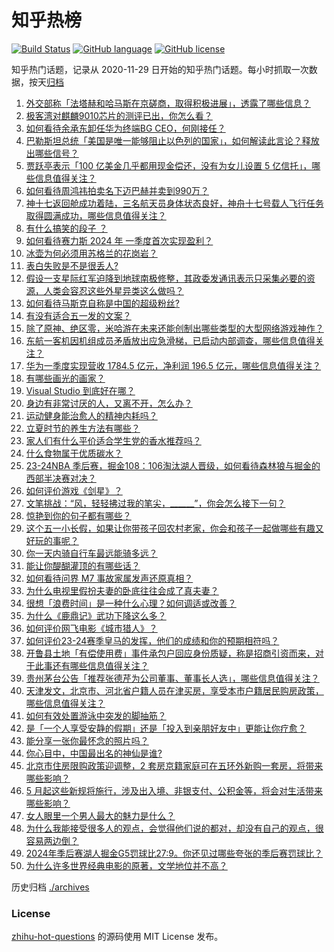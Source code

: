 # 知乎热榜
[![Build Status](https://github.com/ToWeLong/zhihu-hot-questions/workflows/CI/badge.svg)](https://github.com/ToWeLong/zhihu-hot-questions/actions)
[![GitHub language](https://img.shields.io/badge/language-golang-orange.svg)](https://golang.org/)
[![GitHub license](https://img.shields.io/github/license/ToWeLong/zhihu-hot-questions)](https://github.com/ToWeLong/zhihu-hot-questions/blob/main/LICENSE)

知乎热门话题，记录从 2020-11-29 日开始的知乎热门话题。每小时抓取一次数据，按天[归档](./archives)

<!-- BEGIN -->

1. [外交部称「法塔赫和哈马斯在京磋商，取得积极进展」，透露了哪些信息？](https://www.zhihu.com/question/654585950)
1. [极客湾对麒麟9010芯片的测评已出，你怎么看？](https://www.zhihu.com/question/654465400)
1. [如何看待余承东卸任华为终端BG CEO，何刚接任？](https://www.zhihu.com/question/654623683)
1. [巴勒斯坦总统「美国是唯一能够阻止以色列的国家」，如何解读此言论？释放出哪些信号？](https://www.zhihu.com/question/654468171)
1. [贾跃亭表示「100 亿美金几乎都用现金偿还，没有为女儿设置 5 亿信托」，哪些信息值得关注？](https://www.zhihu.com/question/654583203)
1. [如何看待周鸿祎拍卖名下迈巴赫并卖到990万？](https://www.zhihu.com/question/654367344)
1. [神十七返回舱成功着陆，三名航天员身体状态良好，神舟十七号载人飞行任务取得圆满成功，哪些信息值得关注？](https://www.zhihu.com/question/654080316)
1. [有什么搞笑的段子 ？](https://www.zhihu.com/question/647538923)
1. [如何看待赛力斯 2024 年 一季度首次实现盈利？](https://www.zhihu.com/question/654528046)
1. [冰壶为何必须用苏格兰的花岗岩？](https://www.zhihu.com/question/654282667)
1. [表白失败是不是很丢人?](https://www.zhihu.com/question/650685834)
1. [假设一支星际红军迫降到地球南极修整，其政委发通讯表示只采集必要的资源，人类会容忍这些外星异类这么做吗？](https://www.zhihu.com/question/654268414)
1. [如何看待马斯克自称是中国的超级粉丝?](https://www.zhihu.com/question/654482999)
1. [有没有适合五一发的文案？](https://www.zhihu.com/question/456054234)
1. [除了原神、绝区零，米哈游在未来还能创制出哪些类型的大型网络游戏神作？](https://www.zhihu.com/question/654518892)
1. [东航一客机因机组成员矛盾放出应急滑梯，已启动内部调查，哪些信息值得关注？](https://www.zhihu.com/question/654572134)
1. [华为一季度实现营收 1784.5 亿元，净利润 196.5 亿元，哪些信息值得关注？](https://www.zhihu.com/question/654594897)
1. [有哪些画光的画家？](https://www.zhihu.com/question/38276913)
1. [Visual Studio 到底好在哪？](https://www.zhihu.com/question/481148373)
1. [身边有非常讨厌的人，又离不开，怎么办？](https://www.zhihu.com/question/654573512)
1. [运动健身能治愈人的精神内耗吗？](https://www.zhihu.com/question/651185931)
1. [立夏时节的养生方法有哪些？](https://www.zhihu.com/question/654474610)
1. [家人们有什么平价适合学生党的香水推荐吗？](https://www.zhihu.com/question/653541527)
1. [什么食物属于优质碳水？](https://www.zhihu.com/question/651822197)
1. [23-24NBA 季后赛，掘金108：106淘汰湖人晋级，如何看待森林狼与掘金的西部半决赛对决？](https://www.zhihu.com/question/654572929)
1. [如何评价游戏《剑星》？](https://www.zhihu.com/question/654167750)
1. [文笔挑战：“风，轻轻拂过我的笔尖，______”，你会怎么接下一句？](https://www.zhihu.com/question/654488978)
1. [惊艳到你的句子都有哪些？](https://www.zhihu.com/question/654523411)
1. [这个五一小长假，如果让你带孩子回农村老家，你会和孩子一起做哪些有趣又好玩的事呢？](https://www.zhihu.com/question/654534945)
1. [你一天内骑自行车最远能骑多远？](https://www.zhihu.com/question/652381597)
1. [能让你醍醐灌顶的有哪些话？](https://www.zhihu.com/question/654421814)
1. [如何看待问界 M7 事故家属发声还原真相？](https://www.zhihu.com/question/654559013)
1. [为什么电视里假扮夫妻的卧底往往会成了真夫妻？](https://www.zhihu.com/question/653625916)
1. [很想「浪费时间」是一种什么心理？如何调适或改善？](https://www.zhihu.com/question/654425583)
1. [为什么《鹿鼎记》武功下降这么多？](https://www.zhihu.com/question/654393585)
1. [如何评价网飞电影《城市猎人》？](https://www.zhihu.com/question/654185763)
1. [如何评价23-24赛季皇马的发挥，他们的成绩和你的预期相符吗？](https://www.zhihu.com/question/654061771)
1. [开鲁县土地「有偿使用费」事件承包户回应身份质疑，称是招商引资而来，对于此事还有哪些信息值得关注？](https://www.zhihu.com/question/654461575)
1. [贵州茅台公告「推荐张德芹为公司董事、董事长人选」，哪些信息值得关注？](https://www.zhihu.com/question/654522479)
1. [天津发文，北京市、河北省户籍人员在津买房，享受本市户籍居民购房政策，哪些信息值得关注？](https://www.zhihu.com/question/654577457)
1. [如何有效处置游泳中突发的脚抽筋？](https://www.zhihu.com/question/654168607)
1. [是「一个人享受安静的假期」还是「投入到亲朋好友中」更能让你疗愈？](https://www.zhihu.com/question/654470008)
1. [能分享一张你最怀念的照片吗？](https://www.zhihu.com/question/654178689)
1. [你心目中，中国最出名的神仙是谁?](https://www.zhihu.com/question/653985587)
1. [北京市住房限购政策迎调整，2 套房京籍家庭可在五环外新购一套房，将带来哪些影响？](https://www.zhihu.com/question/654612464)
1. [5 月起这些新规将施行，涉及出入境、非银支付、公积金等，将会对生活带来哪些影响？](https://www.zhihu.com/question/654455491)
1. [女人眼里一个男人最大的魅力是什么？](https://www.zhihu.com/question/653054911)
1. [为什么我能接受很多人的观点，会觉得他们说的都对，却没有自己的观点，很容易两边倒？](https://www.zhihu.com/question/652951772)
1. [2024年季后赛湖人掘金G5罚球比27:9。你还见过哪些夸张的季后赛罚球比？](https://www.zhihu.com/question/654572569)
1. [为什么许多世界经典电影的原著，文学地位并不高？](https://www.zhihu.com/question/653355250)

<!-- END -->

历史归档 [./archives](./archives)


### License
[zhihu-hot-questions](https://github.com/towelong/zhihu-hot-questions) 的源码使用 MIT License 发布。